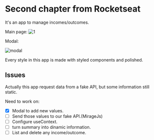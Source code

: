# Second chapter from Rocketseat

It's an app to manage incomes/outcomes.

Main page:
![1](https://user-images.githubusercontent.com/57713413/126832389-a5dc330e-7b8f-4cc5-b714-83e2afb443bb.png)

Modal: 

![modal](https://user-images.githubusercontent.com/57713413/126832460-9617c597-fb6f-4f88-aad9-a47a53d9bbbb.png)


Every style in this app is made with styled components and polished.

## Issues

Actually this app request data from a fake API, but some information still static.

Need to work on:

- [x] Modal to add new values.
- [ ] Send those values to our fake API.(MirageJs)
- [ ] Configure useContext.
- [ ] turn summary into dinamic information.
- [ ] List and delete any income/outcome.
